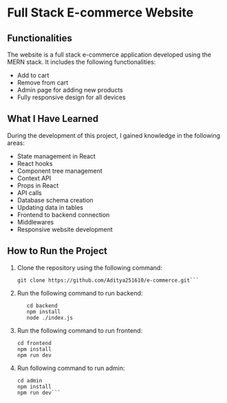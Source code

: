 # Full Stack E-commerce Website

## Functionalities

The website is a full stack e-commerce application developed using the MERN stack. It includes the following functionalities:

- Add to cart
- Remove from cart
- Admin page for adding new products
- Fully responsive design for all devices

## What I Have Learned

During the development of this project, I gained knowledge in the following areas:

- State management in React
- React hooks
- Component tree management
- Context API
- Props in React
- API calls
- Database schema creation
- Updating data in tables
- Frontend to backend connection
- Middlewares
- Responsive website development

## How to Run the Project

1. Clone the repository using the following command:
   ```
   git clone https://github.com/Aditya251610/e-commerce.git```

3. Run the following command to run backend:
   ```
      cd backend
      npm install
      node ./index.js

5. Run the following command to run frontend:
   ```
   cd frontend
   npm install
   npm run dev

6. Run following command to run admin:
   ```
   cd admin
   npm install
   npm run dev```
